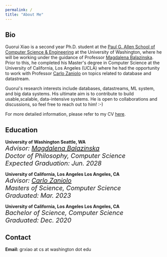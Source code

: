 ```yaml
---
permalink: /
title: "About Me"
---
```


## Bio

Guorui Xiao is a second year Ph.D. student at the [Paul G. Allen School of Computer Science & Engineering](https://www.cs.washington.edu/) at the University of Washington, where he will be working under the guidance of Professor [Magdalena Balazinska](https://www.cs.washington.edu/people/faculty/magda). Prior to this, he completed his Master's degree in Computer Science at the University of California, Los Angeles (UCLA) where he had the opportunity to work with Professor [Carlo Zaniolo](http://web.cs.ucla.edu/~zaniolo/) on topics related to database and datastream.

Guorui's research interests include databases, datastreams, ML system, and big data systems. His ultimate aim is to contribute to build usable,scalable, data-intensive systems. He is open to collaborations and discussions, so feel free to reach out to him! :-)

For more detailed information, please refer to my CV [here](/assets/files/CV_Guorui_Xiao_2024.pdf).

## Education

<i class="fa-li fas fa-graduation-cap"></i> **University of Washington							                    Seattle, WA** <br>
<span style="font-size:20px; font-style: oblique;">*Advisor:* [Magdalena Balazinska](https://www.cs.washington.edu/people/faculty/magda)</span> <br>
<span style="font-size:20px; font-style: oblique;">*Doctor of Philosophy, Computer Science*</span> <br>
<span style="font-size:20px; font-style: oblique;">*Expected Graduation: Jun. 2028*</span>


<i class="fa-li fas fa-graduation-cap"></i> **University of California, Los Angeles								Los Angeles, CA** <br>
<span style="font-size:20px; font-style: oblique;">*Advisor:* [Carlo Zaniolo](http://web.cs.ucla.edu/~zaniolo/)</span> <br>
<span style="font-size:20px; font-style: oblique;">*Masters of Science, Computer Science*</span> <br>
<span style="font-size:20px; font-style: oblique;">*Graduated: Mar. 2023*</span>


<i class="fa-li fas fa-graduation-cap"></i> **University of California, Los Angeles								Los Angeles, CA** <br>
<span style="font-size:20px; font-style: oblique;">*Bachelor of Science, Computer Science*</span> <br>
<span style="font-size:20px; font-style: oblique;">*Graduated: Dec. 2020*</span>



## Contact

**Email:** grxiao at cs at washington dot edu